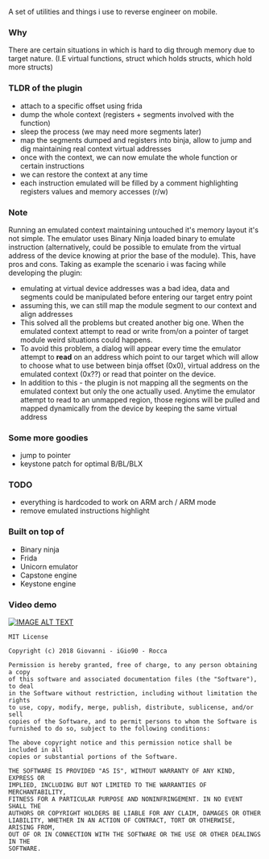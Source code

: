 A set of utilities and things i use to reverse engineer on mobile.

### Why

There are certain situations in which is hard to dig through memory due to target nature.
(I.E virtual functions, struct which holds structs, which hold more structs)

### TLDR of the plugin

* attach to a specific offset using frida
* dump the whole context (registers + segments involved with the function)
* sleep the process (we may need more segments later)
* map the segments dumped and registers into binja, allow to jump and dig maintaining real context virtual addresses
* once with the context, we can now emulate the whole function or certain instructions
* we can restore the context at any time
* each instruction emulated will be filled by a comment highlighting registers values and memory accesses (r/w)

### Note

Running an emulated context maintaining untouched it's memory layout it's not simple. The emulator uses Binary Ninja loaded binary to emulate instruction (alternatively, could be possible to emulate from the virtual address of the device knowing at prior the base of the module). 
This, have pros and cons. Taking as example the scenario i was facing while developing the plugin:

* emulating at virtual device addresses was a bad idea, data and segments could be manipulated before entering our target entry point
* assuming this, we can still map the module segment to our context and align addresses
* This solved all the problems but created another big one. When the emulated context attempt to read or write from/on a pointer of target module weird situations could happens.
* To avoid this problem, a dialog will appear every time the emulator attempt to **read** on an address which point to our target which will allow to choose what to use between binja offset (0x0), virtual address on the emulated context (0x??) or read that pointer on the device.
* In addition to this - the plugin is not mapping all the segments on the emulated context but only the one actually used. Anytime the emulator attempt to read to an unmapped region, those regions will be pulled and mapped dynamically from the device by keeping the same virtual address

### Some more goodies

* jump to pointer
* keystone patch for optimal B/BL/BLX


###  TODO

* everything is hardcoded to work on ARM arch / ARM mode
* remove emulated instructions highlight

### Built on top of
* Binary ninja
* Frida
* Unicorn emulator
* Capstone engine
* Keystone engine

### Video demo

[![IMAGE ALT TEXT](https://img.youtube.com/vi/WhgCi7pfO1w/hqdefault.jpg)](https://www.youtube.com/watch?v=WhgCi7pfO1w&feature=youtu.be)


```
MIT License

Copyright (c) 2018 Giovanni - iGio90 - Rocca

Permission is hereby granted, free of charge, to any person obtaining a copy
of this software and associated documentation files (the "Software"), to deal
in the Software without restriction, including without limitation the rights
to use, copy, modify, merge, publish, distribute, sublicense, and/or sell
copies of the Software, and to permit persons to whom the Software is
furnished to do so, subject to the following conditions:

The above copyright notice and this permission notice shall be included in all
copies or substantial portions of the Software.

THE SOFTWARE IS PROVIDED "AS IS", WITHOUT WARRANTY OF ANY KIND, EXPRESS OR
IMPLIED, INCLUDING BUT NOT LIMITED TO THE WARRANTIES OF MERCHANTABILITY,
FITNESS FOR A PARTICULAR PURPOSE AND NONINFRINGEMENT. IN NO EVENT SHALL THE
AUTHORS OR COPYRIGHT HOLDERS BE LIABLE FOR ANY CLAIM, DAMAGES OR OTHER
LIABILITY, WHETHER IN AN ACTION OF CONTRACT, TORT OR OTHERWISE, ARISING FROM,
OUT OF OR IN CONNECTION WITH THE SOFTWARE OR THE USE OR OTHER DEALINGS IN THE
SOFTWARE.
```